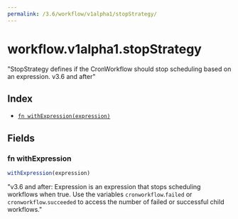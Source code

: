 ```yaml
---
permalink: /3.6/workflow/v1alpha1/stopStrategy/
---
```


# workflow.v1alpha1.stopStrategy

"StopStrategy defines if the CronWorkflow should stop scheduling based on an expression. v3.6 and after"

## Index

* [`fn withExpression(expression)`](#fn-withexpression)

## Fields

### fn withExpression

```ts
withExpression(expression)
```

"v3.6 and after: Expression is an expression that stops scheduling workflows when true. Use the variables `cronworkflow`.`failed` or `cronworkflow`.`succeeded` to access the number of failed or successful child workflows."